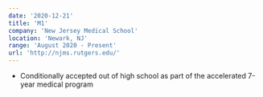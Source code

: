 ```yaml
---
date: '2020-12-21'
title: 'M1'
company: 'New Jersey Medical School'
location: 'Newark, NJ'
range: 'August 2020 - Present'
url: 'http://njms.rutgers.edu/'
---
```


- Conditionally accepted out of high school as part of the accelerated 7-year medical program
